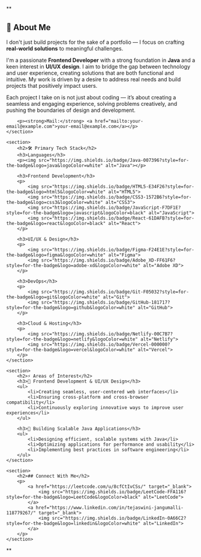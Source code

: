 **<!DOCTYPE html>
<html lang="en">
<head>
    <meta charset="UTF-8">
    <meta name="viewport" content="width=device-width, initial-scale=1.0">
    <title>About Me - Jangumalli Tejaswini</title>
</head>
<body>
    <section>
        <h1>👋 About Me</h1>
        <p>I don't just build projects for the sake of a portfolio — I focus on crafting <strong>real-world solutions</strong> to meaningful challenges.</p>
        <p>I'm a passionate <strong>Frontend Developer</strong> with a strong foundation in <strong>Java</strong> and a keen interest in <strong>UI/UX design</strong>. I aim to bridge the gap between technology and user experience, creating solutions that are both functional and intuitive. My work is driven by a desire to address real needs and build projects that positively impact users.</p>
        <p>Each project I take on is not just about coding — it’s about creating a seamless and engaging experience, solving problems creatively, and pushing the boundaries of design and development.</p>
        
        <p><strong>Mail:</strong> <a href="mailto:your-email@example.com">your-email@example.com</a></p>
    </section>

    <section>
        <h2>🛠 Primary Tech Stack</h2>
        <h3>Languages</h3>
        <p><img src="https://img.shields.io/badge/Java-007396?style=for-the-badge&logo=java&logoColor=white" alt="Java"></p>

        <h3>Frontend Development</h3>
        <p>
            <img src="https://img.shields.io/badge/HTML5-E34F26?style=for-the-badge&logo=html5&logoColor=white" alt="HTML5">
            <img src="https://img.shields.io/badge/CSS3-1572B6?style=for-the-badge&logo=css3&logoColor=white" alt="CSS3">
            <img src="https://img.shields.io/badge/JavaScript-F7DF1E?style=for-the-badge&logo=javascript&logoColor=black" alt="JavaScript">
            <img src="https://img.shields.io/badge/React-61DAFB?style=for-the-badge&logo=react&logoColor=black" alt="React">
        </p>

        <h3>UI/UX & Design</h3>
        <p>
            <img src="https://img.shields.io/badge/Figma-F24E1E?style=for-the-badge&logo=figma&logoColor=white" alt="Figma">
            <img src="https://img.shields.io/badge/Adobe_XD-FF61F6?style=for-the-badge&logo=adobe-xd&logoColor=white" alt="Adobe XD">
        </p>

        <h3>DevOps</h3>
        <p>
            <img src="https://img.shields.io/badge/Git-F05032?style=for-the-badge&logo=git&logoColor=white" alt="Git">
            <img src="https://img.shields.io/badge/GitHub-181717?style=for-the-badge&logo=github&logoColor=white" alt="GitHub">
        </p>

        <h3>Cloud & Hosting</h3>
        <p>
            <img src="https://img.shields.io/badge/Netlify-00C7B7?style=for-the-badge&logo=netlify&logoColor=white" alt="Netlify">
            <img src="https://img.shields.io/badge/Vercel-000000?style=for-the-badge&logo=vercel&logoColor=white" alt="Vercel">
        </p>
    </section>

    <section>
        <h2>⚡ Areas of Interest</h2>
        <h3>🌟 Frontend Development & UI/UX Design</h3>
        <ul>
            <li>Creating seamless, user-centered web interfaces</li>
            <li>Ensuring cross-platform and cross-browser compatibility</li>
            <li>Continuously exploring innovative ways to improve user experiences</li>
        </ul>

        <h3>🌟 Building Scalable Java Applications</h3>
        <ul>
            <li>Designing efficient, scalable systems with Java</li>
            <li>Optimizing applications for performance and usability</li>
            <li>Implementing best practices in software engineering</li>
        </ul>
    </section>

    <section>
        <h2>## Connect With Me</h2>
        <p>
            <a href="https://leetcode.com/u/8cfCtIvCSs/" target="_blank">
                <img src="https://img.shields.io/badge/LeetCode-FFA116?style=for-the-badge&logo=LeetCode&logoColor=black" alt="LeetCode">
            </a>
            <a href="https://www.linkedin.com/in/tejaswini-jangumalli-118779267/" target="_blank">
                <img src="https://img.shields.io/badge/LinkedIn-0A66C2?style=for-the-badge&logo=linkedin&logoColor=white" alt="LinkedIn">
            </a>
        </p>
    </section>
</body>
</html>
**
